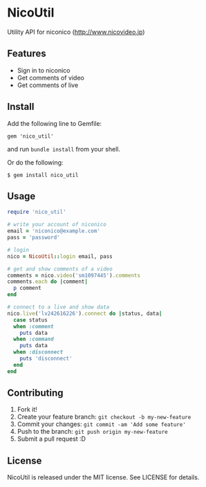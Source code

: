 # NicoUtil

Utility API for niconico (<http://www.nicovideo.jp>)

## Features

* Sign in to niconico
* Get comments of video
* Get comments of live

## Install

Add the following line to Gemfile:

```
gem 'nico_util'
```

and run `bundle install` from your shell.

Or do the following:

```
$ gem install nico_util
```

## Usage

```ruby
require 'nico_util'

# write your account of niconico
email = 'niconico@example.com'
pass = 'password'

# login
nico = NicoUtil::login email, pass

# get and show comments of a video
comments = nico.video('sm1097445').comments
comments.each do |comment|
  p comment
end

# connect to a live and show data
nico.live('lv242616226').connect do |status, data|
  case status
  when :comment
    puts data
  when :command
    puts data
  when :disconnect
    puts 'disconnect'
  end
end
```

## Contributing

1. Fork it!
2. Create your feature branch: `git checkout -b my-new-feature`
3. Commit your changes: `git commit -am 'Add some feature'`
4. Push to the branch: `git push origin my-new-feature`
5. Submit a pull request :D

## License

NicoUtil is released under the MIT license. See LICENSE for details.
